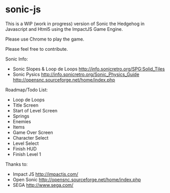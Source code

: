 # sonic-js
This is a WIP (work in progress) version of Sonic the Hedgehog in Javascript and Html5 using the ImpactJS Game Engine.

Please use Chrome to play the game.

Please feel free to contribute.

Sonic Info:
- Sonic Slopes & Loop de Loops
    http://info.sonicretro.org/SPG:Solid_Tiles
- Sonic Pysics
    http://info.sonicretro.org/Sonic_Physics_Guide
    http://opensnc.sourceforge.net/home/index.php

Roadmap/Todo List:
- Loop de Loops
- Title Screen
- Start of Level Screen
- Springs
- Enemies
- Items
- Game Over Screen
- Character Select
- Level Select
- Finish HUD
- Finish Level 1

Thanks to:
- Impact JS
    http://impactjs.com/
- Open Sonic
    http://opensnc.sourceforge.net/home/index.php
- SEGA
    http://www.sega.com/


